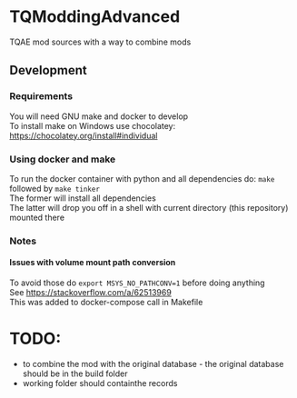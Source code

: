 # TQModdingAdvanced
TQAE mod sources with a way to combine mods

## Development
### Requirements
You will need GNU make and docker to develop  
To install make on Windows use chocolatey: https://chocolatey.org/install#individual  

### Using docker and make
To run the docker container with python and all dependencies do: `make` followed by `make tinker`  
The former will install all dependencies  
The latter will drop you off in a shell with current directory (this repository) mounted there  

### Notes
#### Issues with volume mount path conversion
To avoid those do `export MSYS_NO_PATHCONV=1` before doing anything  
See https://stackoverflow.com/a/62513969  
This was added to docker-compose call in Makefile

# TODO:
- to combine the mod with the original database - the original database should be in the build folder
- working folder should containthe records